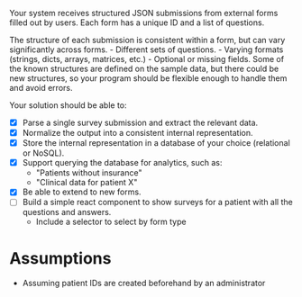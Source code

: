 
Your system receives structured JSON submissions from external forms filled out by users.
Each form has a unique ID and a list of questions.

The structure of each submission is consistent within a form, but can vary significantly across forms.
    - Different sets of questions.
    - Varying formats (strings, dicts, arrays, matrices, etc.)
    - Optional or missing fields.
Some of the known structures are defined on the sample data, but there could be new structures, so your program should be flexible enough to handle them and avoid errors.

Your solution should be able to:

- [x] Parse a single survey submission and extract the relevant data.
- [x] Normalize the output into a consistent internal representation.
- [x] Store the internal representation in a database of your choice (relational or NoSQL).
- [x] Support querying the database for analytics, such as:
    - "Patients without insurance"
    - "Clinical data for patient X"
- [x] Be able to extend to new forms.
- [ ] Build a simple react component to show surveys for a patient with all the questions and answers.
    - Include a selector to select by form type


# Assumptions

- Assuming patient IDs are created beforehand by an administrator
